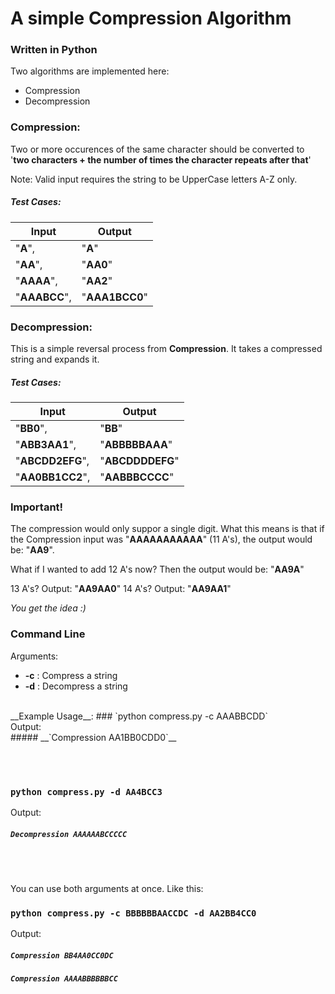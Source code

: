 # A simple Compression Algorithm
### Written in Python

Two algorithms are implemented here:

* Compression
* Decompression

### Compression:
Two or more occurences of the same character should
be converted to '__two characters + the number of times
the character repeats after that__'

Note: Valid input requires the string to be
      UpperCase letters A-Z only.
      
##### Test Cases:
Input | Output
--- | ---
"__A__",      |  "__A__"
"__AA__",     |  "__AA0__"
"__AAAA__",   |  "__AA2__"
"__AAABCC__", |  "__AAA1BCC0__"


### Decompression:
This is a simple reversal process from __Compression__. It takes a compressed
string and expands it.
      
##### Test Cases:
Input | Output
--- | ---
"__BB0__",      |  "__BB__"
"__ABB3AA1__",     |  "__ABBBBBAAA__"
"__ABCDD2EFG__",   |  "__ABCDDDDEFG__"
"__AA0BB1CC2__", |  "__AABBBCCCC__"

### Important!
The compression would only suppor a single digit. What this means is that
if the Compression input was "__AAAAAAAAAAA__" (11 A's), the output would be: "__AA9__".

What if I wanted to add 12 A's now? Then the output would be: "__AA9A__"

13 A's? Output: "__AA9AA0__"
14 A's? Output: "__AA9AA1__"

*You get the idea :)*

### Command Line
Arguments:
* __-c__ : Compress a string
* __-d__ : Decompress a string

<br />
__Example Usage__:
### `python compress.py -c AAABBCDD` <br />
Output: <br />
##### __`Compression AA1BB0CDD0`__

<br /> <br />

### `python compress.py -d AA4BCC3` <br />
Output: <br />
##### __`Decompression AAAAAABCCCCC`__

<br /> <br />

You can use both arguments at once. Like this:
### `python compress.py -c BBBBBBAACCDC -d AA2BB4CC0` <br />
Output: <br />
##### __`Compression BB4AA0CC0DC`__ <br />
##### __`Compression AAAABBBBBBCC`__ <br />
